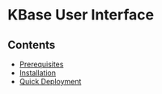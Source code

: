 # KBase User Interface

## Contents

- [Prerequisites](prerequisites.md)
- [Installation](installation.md)
- [Quick Deployment](quick-deploy.md)
